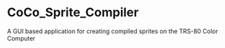 # CoCo_Sprite_Compiler
A GUI  based application for creating compiled sprites on the TRS-80 Color Computer
